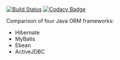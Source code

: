[![Build Status](https://travis-ci.com/Kryszak/orm-war.svg?branch=master)](https://travis-ci.com/Kryszak/orm-war)
[![Codacy Badge](https://api.codacy.com/project/badge/Grade/a7dcb37fc4be4e9d895a28ebeaba2f18)](https://www.codacy.com/manual/Kryszak/orm-war?utm_source=github.com&amp;utm_medium=referral&amp;utm_content=Kryszak/orm-war&amp;utm_campaign=Badge_Grade)

Comparison of four Java ORM frameworks:
* Hibernate
* MyBatis
* Ebean
* ActiveJDBC
